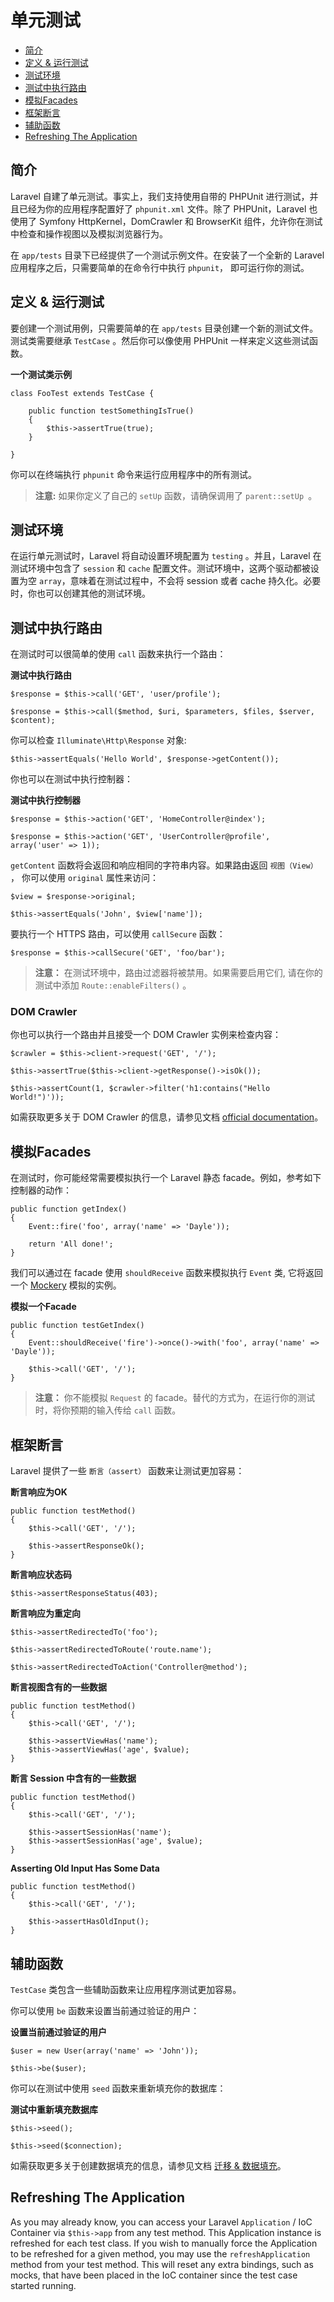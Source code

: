 # 单元测试

- [简介](#introduction)
- [定义 & 运行测试](#defining-and-running-tests)
- [测试环境](#test-environment)
- [测试中执行路由](#calling-routes-from-tests)
- [模拟Facades](#mocking-facades)
- [框架断言](#framework-assertions)
- [辅助函数](#helper-methods)
- [Refreshing The Application](#refreshing-the-application)

<a name="introduction"></a>
## 简介

Laravel 自建了单元测试。事实上，我们支持使用自带的 PHPUnit 进行测试，并且已经为你的应用程序配置好了 `phpunit.xml` 文件。除了 PHPUnit，Laravel 也使用了 Symfony HttpKernel，DomCrawler 和 BrowserKit 组件，允许你在测试中检查和操作视图以及模拟浏览器行为。

在 `app/tests` 目录下已经提供了一个测试示例文件。在安装了一个全新的 Laravel 应用程序之后，只需要简单的在命令行中执行 `phpunit`， 即可运行你的测试。


<a name="defining-and-running-tests"></a>
## 定义 & 运行测试

要创建一个测试用例，只需要简单的在 `app/tests` 目录创建一个新的测试文件。测试类需要继承 `TestCase` 。然后你可以像使用 PHPUnit 一样来定义这些测试函数。

**一个测试类示例**

	class FooTest extends TestCase {

		public function testSomethingIsTrue()
		{
			$this->assertTrue(true);
		}

	}

你可以在终端执行 `phpunit` 命令来运行应用程序中的所有测试。

> **注意:** 如果你定义了自己的 `setUp` 函数，请确保调用了 `parent::setUp `。

<a name="test-environment"></a>
## 测试环境

在运行单元测试时，Laravel 将自动设置环境配置为 `testing` 。并且，Laravel 在测试环境中包含了 `session` 和 `cache` 配置文件。测试环境中，这两个驱动都被设置为空 `array`，意味着在测试过程中，不会将 session 或者 cache 持久化。必要时，你也可以创建其他的测试环境。

<a name="calling-routes-from-tests"></a>
## 测试中执行路由

在测试时可以很简单的使用 `call` 函数来执行一个路由：

**测试中执行路由**

	$response = $this->call('GET', 'user/profile');

	$response = $this->call($method, $uri, $parameters, $files, $server, $content);

你可以检查 `Illuminate\Http\Response` 对象:

	$this->assertEquals('Hello World', $response->getContent());

你也可以在测试中执行控制器：

**测试中执行控制器**

	$response = $this->action('GET', 'HomeController@index');

	$response = $this->action('GET', 'UserController@profile', array('user' => 1));

`getContent` 函数将会返回和响应相同的字符串内容。如果路由返回 `视图（View）` ， 你可以使用 `original` 属性来访问：

	$view = $response->original;

	$this->assertEquals('John', $view['name']);

要执行一个 HTTPS 路由，可以使用 `callSecure` 函数：

	$response = $this->callSecure('GET', 'foo/bar');

> **注意：** 在测试环境中，路由过滤器将被禁用。如果需要启用它们, 请在你的测试中添加 `Route::enableFilters()` 。

### DOM Crawler

你也可以执行一个路由并且接受一个 DOM Crawler 实例来检查内容：

	$crawler = $this->client->request('GET', '/');

	$this->assertTrue($this->client->getResponse()->isOk());

	$this->assertCount(1, $crawler->filter('h1:contains("Hello World!")'));

如需获取更多关于 DOM Crawler 的信息，请参见文档 [official documentation](http://symfony.com/doc/master/components/dom_crawler.html)。

<a name="mocking-facades"></a>
## 模拟Facades

在测试时，你可能经常需要模拟执行一个 Laravel 静态 facade。例如，参考如下控制器的动作：

	public function getIndex()
	{
		Event::fire('foo', array('name' => 'Dayle'));

		return 'All done!';
	}

我们可以通过在 facade 使用 `shouldReceive` 函数来模拟执行 `Event` 类, 它将返回一个 [Mockery](https://github.com/padraic/mockery) 模拟的实例。



**模拟一个Facade**

	public function testGetIndex()
	{
		Event::shouldReceive('fire')->once()->with('foo', array('name' => 'Dayle'));

		$this->call('GET', '/');
	}

> **注意：** 你不能模拟 `Request` 的 facade。替代的方式为，在运行你的测试时，将你预期的输入传给 `call` 函数。

<a name="framework-assertions"></a>
## 框架断言

Laravel 提供了一些 `断言（assert）` 函数来让测试更加容易：

**断言响应为OK**

	public function testMethod()
	{
		$this->call('GET', '/');

		$this->assertResponseOk();
	}

**断言响应状态码**

	$this->assertResponseStatus(403);

**断言响应为重定向**

	$this->assertRedirectedTo('foo');

	$this->assertRedirectedToRoute('route.name');

	$this->assertRedirectedToAction('Controller@method');

**断言视图含有的一些数据**

	public function testMethod()
	{
		$this->call('GET', '/');

		$this->assertViewHas('name');
		$this->assertViewHas('age', $value);
	}

**断言 Session 中含有的一些数据**

	public function testMethod()
	{
		$this->call('GET', '/');

		$this->assertSessionHas('name');
		$this->assertSessionHas('age', $value);
	}

**Asserting Old Input Has Some Data**

	public function testMethod()
	{
		$this->call('GET', '/');

		$this->assertHasOldInput();
	}

<a name="helper-methods"></a>
## 辅助函数

`TestCase` 类包含一些辅助函数来让应用程序测试更加容易。

你可以使用 `be` 函数来设置当前通过验证的用户：

**设置当前通过验证的用户**

	$user = new User(array('name' => 'John'));

	$this->be($user);

你可以在测试中使用 `seed` 函数来重新填充你的数据库：

**测试中重新填充数据库**

	$this->seed();

	$this->seed($connection);

如需获取更多关于创建数据填充的信息，请参见文档 [迁移 & 数据填充](/docs/migrations#database-seeding)。

<a name="refreshing-the-application"></a>
## Refreshing The Application

As you may already know, you can access your Laravel `Application` / IoC Container via `$this->app` from any test method. This Application instance is refreshed for each test class. If you wish to manually force the Application to be refreshed for a given method, you may use the `refreshApplication` method from your test method. This will reset any extra bindings, such as mocks, that have been placed in the IoC container since the test case started running.
